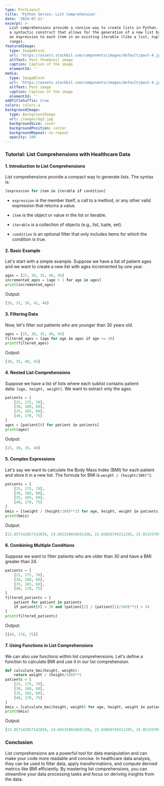 ```yaml
---
type: PostLayout
title: 'Python Series: List Comprehension'
date: '2024-07-11'
excerpt: >-
  List comprehensions provide a concise way to create lists in Python. They are
  a syntactic construct that allows for the generation of a new list by applying
  an expression to each item in an existing iterable (like a list, tuple, or
  range). 
featuredImage:
  type: ImageBlock
  url: 'https://assets.stackbit.com/components/images/default/post-4.jpeg'
  altText: Post thumbnail image
  caption: Caption of the image
  elementId: ''
media:
  type: ImageBlock
  url: 'https://assets.stackbit.com/components/images/default/post-4.jpeg'
  altText: Post image
  caption: Caption of the image
  elementId: ''
addTitleSuffix: true
colors: colors-a
backgroundImage:
  type: BackgroundImage
  url: /images/bg2.jpg
  backgroundSize: cover
  backgroundPosition: center
  backgroundRepeat: no-repeat
  opacity: 100
---
```

### Tutorial: List Comprehensions with Healthcare Data

#### 1. Introduction to List Comprehensions

List comprehensions provide a compact way to generate lists. The syntax is:

```python
[expression for item in iterable if condition]
```



*   `expression` is the member itself, a call to a method, or any other valid expression that returns a value.

*   `item` is the object or value in the list or iterable.

*   `iterable` is a collection of objects (e.g., list, tuple, set).

*   `condition` is an optional filter that only includes items for which the condition is true.

#### 2. Basic Example

Let's start with a simple example. Suppose we have a list of patient ages and we want to create a new list with ages incremented by one year.

```python
ages = [25, 30, 35, 40, 45]
incremented_ages = [age + 1 for age in ages]
print(incremented_ages)
```



Output:

```python
[26, 31, 36, 41, 46]
```



#### 3. Filtering Data

Now, let's filter out patients who are younger than 30 years old.

```python
ages = [25, 30, 35, 40, 45]
filtered_ages = [age for age in ages if age >= 30]
print(filtered_ages)
```



Output:

```python
[30, 35, 40, 45]
```



#### 4. Nested List Comprehensions

Suppose we have a list of lists where each sublist contains patient data: `[age, height, weight]`. We want to extract only the ages.

```python
patients = [
    [25, 175, 70],
    [30, 180, 80],
    [35, 165, 60],
    [40, 170, 75]
]
ages = [patient[0] for patient in patients]
print(ages)
```



Output:

```python
[25, 30, 35, 40]
```



#### 5. Complex Expressions

Let's say we want to calculate the Body Mass Index (BMI) for each patient and store it in a new list. The formula for BMI is `weight / (height/100)^2`.

```python
patients = [
    [25, 175, 70],
    [30, 180, 80],
    [35, 165, 60],
    [40, 170, 75]
]
bmis = [(weight / (height/100)**2) for age, height, weight in patients]
print(bmis)
```



Output:

```python
[22.857142857142858, 24.691358024691358, 22.03856749311295, 25.95155709342561]
```



#### 6. Combining Multiple Conditions

Suppose we want to filter patients who are older than 30 and have a BMI greater than 24.

```python
patients = [
    [25, 175, 70],
    [30, 180, 80],
    [35, 165, 60],
    [40, 170, 75]
]
filtered_patients = [
    patient for patient in patients 
    if patient[0] > 30 and (patient[2] / (patient[1]/100)**2) > 24
]
print(filtered_patients)
```



Output:

```python
[[40, 170, 75]]
```



#### 7. Using Functions in List Comprehensions

We can also use functions within list comprehensions. Let's define a function to calculate BMI and use it in our list comprehension.

```python
def calculate_bmi(height, weight):
    return weight / (height/100)**2
patients = [
    [25, 175, 70],
    [30, 180, 80],
    [35, 165, 60],
    [40, 170, 75]
]
bmis = [calculate_bmi(height, weight) for age, height, weight in patients]
print(bmis)
```



Output:

```python
[22.857142857142858, 24.691358024691358, 22.03856749311295, 25.95155709342561]
```



### Conclusion

List comprehensions are a powerful tool for data manipulation and can make your code more readable and concise. In healthcare data analysis, they can be used to filter data, apply transformations, and compute derived metrics like BMI efficiently. By mastering list comprehensions, you can streamline your data processing tasks and focus on deriving insights from the data.

